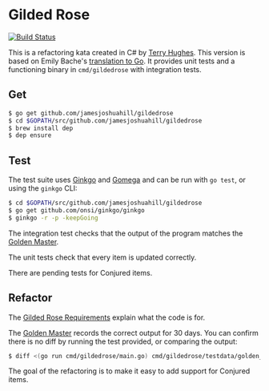 # Gilded Rose

[![Build Status](https://travis-ci.org/jamesjoshuahill/gildedrose.svg?branch=master)](https://travis-ci.org/jamesjoshuahill/gildedrose)

This is a refactoring kata created in C# by [Terry Hughes](http://twitter.com/TerryHughes). This version is based on
Emily Bache's [translation to Go](https://github.com/emilybache/GildedRose-Refactoring-Kata/tree/master/go). It provides unit tests
and a functioning binary in `cmd/gildedrose` with integration tests.

## Get

```bash
$ go get github.com/jamesjoshuahill/gildedrose
$ cd $GOPATH/src/github.com/jamesjoshuahill/gildedrose
$ brew install dep
$ dep ensure
```

## Test

The test suite uses [Ginkgo](https://onsi.github.io/ginkgo/) and [Gomega](https://onsi.github.io/gomega/) and can be run with `go test`, or using the `ginkgo` CLI:

```bash
$ cd $GOPATH/src/github.com/jamesjoshuahill/gildedrose
$ go get github.com/onsi/ginkgo/ginkgo
$ ginkgo -r -p -keepGoing
```

The integration test checks that the output of the program matches the [Golden Master](https://github.com/jamesjoshuahill/gildedrose/blob/master/cmd/gildedrose/testdata/golden_master.txt).

The unit tests check that every item is updated correctly.

There are pending tests for Conjured items.

## Refactor

The [Gilded Rose Requirements](https://github.com/jamesjoshuahill/gildedrose/blob/master/REQUIREMENTS.md) explain what
the code is for.

The [Golden Master](https://github.com/jamesjoshuahill/gildedrose/blob/master/cmd/gildedrose/testdata/golden_master.txt) records the correct
output for 30 days. You can confirm there is no diff by running the test provided, or comparing the output:

```bash
$ diff <(go run cmd/gildedrose/main.go) cmd/gildedrose/testdata/golden_master.txt
```

The goal of the refactoring is to make it easy to add support for Conjured items.
